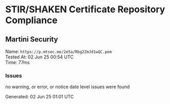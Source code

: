 # STIR/SHAKEN Certificate Repository Compliance

## Martini Security

Name: `https://p.mtsec.me/2e5a/Rbg2ZmJd1wQC.pem`\
Tested At: 02 Jun 25 00:54 UTC\
Time: 77ms

### Issues

no warning, or error, or notice date level issues were found

Generated: 02 Jun 25 01:01 UTC